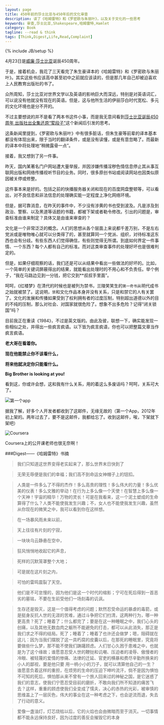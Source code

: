 ```yaml
---
layout: page
title: 450年前的莎士比亚与450年后的文化审查
description: 读了《哈姆雷特》和《罗密欧与朱丽叶》，以及关于文化的一些思考
keywords: 审查,莎士比亚,Shakespeare,哈姆雷特,Hamlet
category: Book
tagline: --read & think
tags: [Think,Digest,Life,Read,Complaint]
---
```

{% include JB/setup %}

4月23日是[威廉·莎士比亚](http://zh.wikipedia.org/wiki/%E5%A8%81%E5%BB%89%C2%B7%E8%8E%8E%E5%A3%AB%E6%AF%94%E4%BA%9A)诞辰450周年。

于是，接着机会，我花了三天看完了朱生豪译本的《哈姆雷特》和《罗密欧与朱丽叶》。其实这些书应该高中甚至初中之前就应该读的，但是那几年自己却被迫喜欢上人民教育出版社的书了。

众所周知，莎士比亚对世界文学以及英语的影响巨大而深远，特别是对英语词汇，可以说没有他就没有现在的英语。但是，这与他所生活的伊丽莎白时代宽松、多元的文化环境也是分不开的。

不过主要想说的并不是看了两本书这件小事，而是我无意间看到[莎士比亚诞辰450周年 出版社出全集还原“荤段子”](http://culture.ifeng.com/a/20140423/40004785_0.shtml)这个新闻后引发的思考。

这条新闻里提到，《罗密欧与朱丽叶》中有很多脏话，但朱生豪等前辈的译本基本都没有体现出来，限于当时的翻译条件，或是没有读懂，或是有意忽略了。而最新的译本中将处理地“稍微露骨一点”。

接着，我又想到了另一件事。

昨天，国内某著名门户网站遭大量举报，并因涉嫌传播淫秽色情信息停止其从事互联网出版和网络传播视听节目的业务。同时，很多原创书站或阅读网站也因类似原因被关停或修整。

这件事本来是好的。包括之前的快播服务器关闭和现在的百度网盘整顿等，可以看出，对不良信息和非法信息的处理确实能一定程度上净化网络环境。

但是，据可靠消息，在昨天的事件中，不少没有涉黄的书也受到波及。凡是涉及到政治、警察、以及黑道等话题的书籍，都被下架或者勒令修改。引出的问题是，审查标准由谁来制定？具体又是由谁来审查的？

文化是一个非常泛泛的概念。人们的思想从各个层面上来说都千差万别，不是左右党派或是唯物唯心就可以分类得了的，甚至就算同一个党派、组织，对待标准这东西也会有分歧。有些东西人们觉得确信，有些则觉得无所谓。到底如何界定一件事情、一个东西？每个人都有自己的标准。而对这类审查事件的处理好坏也是很难判定的。

但是，如果仔细观察的话，我们还是可以从结果中看出一些做法的好坏的。比如，一个简单的关键词屏蔽得出的结果，就能看出处理时的不用心和不负责任。举个例子，“我在马路边见到一分钱，把它交到**叔叔手里面”。

呵呵，《红楼梦》在清代的时候也是被列为禁书，兰陵笑笑生的`第一奇书`从明代成书之始就被禁了。这说明，`禁`和文化作品本身并没有关系，只是和禁它的人有关罢了。文化的发展和传播如果受到了权利拥有者的过度压制，特别超出道德以外的目的不纯的压制，那么对社会、对国家就很危险了。想象不出多危险？记得“闭关锁国”吗？

目前我正在重读《1984》，不过是英文版的。由此及彼，联想一下，确实能发现一些相似之处，并得出一些疯言疯语。以下皆为疯言疯语，你也可以把整篇文章当作疯言疯语。

**老大哥在看着你。**

**现在他能禁止你不该看什么，**
 
**将来他就决定你只能看什么。**

**Big Brother is looking at you!**


看到这，你或许会想，这和我有什么关系，用的着这么多废话吗？呵呵，关系可大了。

![第一个app](http://pic.yupoo.com/jok3r/DIceZkSL/medish.jpg)

据我了解，好多个人开发者都收到了这邮件，无缘无故的（第一个App，2012年初上架的。两年过去了，要不是这邮件，我都给忘了。收到这邮件，唉，下架就下架吧）

![Coursera](http://pic.yupoo.com/jok3r/DIceZmOX/medish.jpg)

Coursera上的公开课老师也很无奈啊！

###Digest——《哈姆雷特》书摘

>我们只知道这世界变得老实起来了，那么世界末日快到了

>无荣无辱便是我们的幸福；我们高不到命运女神帽子上的钮扣。

>人类是一件多么了不得的杰作！多么高贵的理性！多么伟大的力量！多么优美的仪表！多么文雅的举动！在行为上多么像一个天使！在智慧上多么像一个天神！宇宙的精华！万物的灵长！可是在我看来，这一个泥土塑成的生命算得了什么？人类不能使我发生兴趣；不，女人也不能使我发生兴趣，虽然从你现在的微笑之中，我可以看到你在这样想。

>在一场暴风雨未来以前，

>天上往往有片刻的宁寂，

>一块块乌云静悬在空中，

>狂风悄悄地收起它的声息，

>死样的沉默笼罩整个大地；

>可是就在这片刻之内，

>可怕的雷鸣震裂了天空。

>他们是不可怠慢的，因为他们是这一个时代的缩影；宁可在死后得到一首恶劣的墓铭，不要在生前受他们一场刻毒的讥讽。

>生存还是毁灭，这是一个值得考虑的问题；默然忍受命运的暴虐的毒箭，或是挺身反抗人世的无涯的苦难，通过斗争把它们扫清，这两种行为，哪一种更高贵？死了；睡着了；什么都完了；要是在这一种睡眠之中，我们心头的创痛，以及其他无数血肉之躯所不能避免的打击，都可以从此消失，那正是我们求之不得的结局。死了；睡着了；睡着了也许还会做梦；嗯，阻碍就在这儿：因为当我们摆脱了这一具朽腐的皮囊以后，在那死的睡眠里，究竟将要做些什么梦，那不能不使我们踌躇顾虑。人们甘心久困于患难之中，也就是为了这个缘故；谁愿意忍受人世的鞭挞和讥嘲、压迫者的凌辱、傲慢者的冷眼、被轻蔑的爱情的惨痛、法律的迁延、官吏的横暴和费尽辛勤所换来的小人的鄙视，要是他只要
用一柄小小的刀子，就可以清算他自己的一生？谁愿意负着这样的重担，在烦劳的生命的压迫下呻吟流汗，倘不是因为惧怕不可知的死后，惧怕那从来不曾有一个旅人回来过的神秘之国，是它迷惑了我们的意志，使我们宁愿忍受目前的磨折，不敢向我们所不知道的痛苦飞去？这样，重重的顾虑使我们全变成了懦夫，决心的赤热的光彩，被审慎的思维盖上了一层灰色，伟大的事业在这一种考虑之下，也会逆流而退，失去了行动的意义。

>爱像一盏油灯，灯芯烧枯以后，它的火焰也会由微暗而至于消灭。一切事情都不能永远保持良好，因为过度的善反会摧毁它的本身
